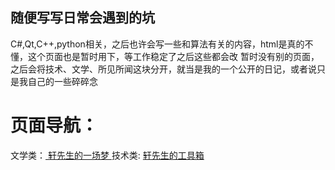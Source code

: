 ## 随便写写日常会遇到的坑
C#,Qt,C++,python相关，之后也许会写一些和算法有关的内容，html是真的不懂，这个页面也是暂时用下，等工作稳定了之后这些都会改
暂时没有别的页面，之后会将技术、文学、所见所闻这块分开，就当是我的一个公开的日记，或者说只是我自己的一些碎碎念

# 页面导航：
文学类：[ 轩先生的一场梦 ](https://leventureqys.github.io/Leventure_Lecture/)
技术类: [ 轩先生的工具箱 ](https://leventureqys.github.io/Leventure_Tech/)





